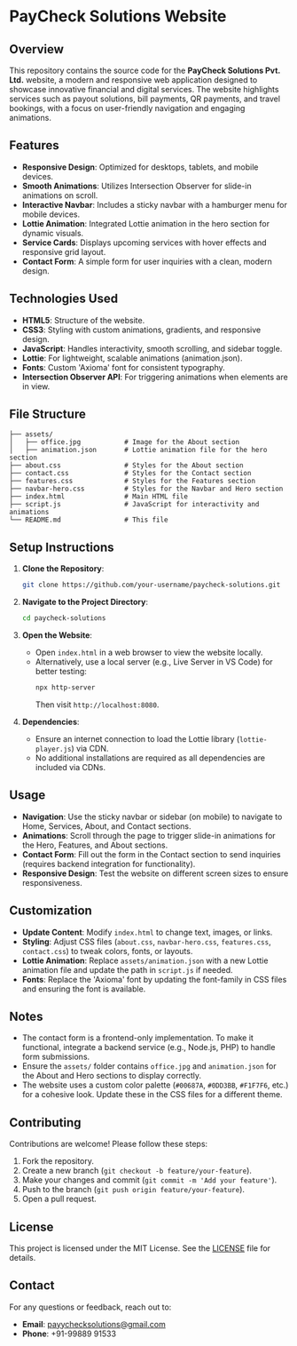 # PayCheck Solutions Website

## Overview
This repository contains the source code for the **PayCheck Solutions Pvt. Ltd.** website, a modern and responsive web application designed to showcase innovative financial and digital services. The website highlights services such as payout solutions, bill payments, QR payments, and travel bookings, with a focus on user-friendly navigation and engaging animations.

## Features
- **Responsive Design**: Optimized for desktops, tablets, and mobile devices.
- **Smooth Animations**: Utilizes Intersection Observer for slide-in animations on scroll.
- **Interactive Navbar**: Includes a sticky navbar with a hamburger menu for mobile devices.
- **Lottie Animation**: Integrated Lottie animation in the hero section for dynamic visuals.
- **Service Cards**: Displays upcoming services with hover effects and responsive grid layout.
- **Contact Form**: A simple form for user inquiries with a clean, modern design.

## Technologies Used
- **HTML5**: Structure of the website.
- **CSS3**: Styling with custom animations, gradients, and responsive design.
- **JavaScript**: Handles interactivity, smooth scrolling, and sidebar toggle.
- **Lottie**: For lightweight, scalable animations (animation.json).
- **Fonts**: Custom 'Axioma' font for consistent typography.
- **Intersection Observer API**: For triggering animations when elements are in view.

## File Structure
```
├── assets/
│   ├── office.jpg           # Image for the About section
│   ├── animation.json       # Lottie animation file for the hero section
├── about.css                # Styles for the About section
├── contact.css              # Styles for the Contact section
├── features.css             # Styles for the Features section
├── navbar-hero.css          # Styles for the Navbar and Hero section
├── index.html               # Main HTML file
├── script.js                # JavaScript for interactivity and animations
└── README.md                # This file
```

## Setup Instructions
1. **Clone the Repository**:
   ```bash
   git clone https://github.com/your-username/paycheck-solutions.git
   ```

2. **Navigate to the Project Directory**:
   ```bash
   cd paycheck-solutions
   ```

3. **Open the Website**:
   - Open `index.html` in a web browser to view the website locally.
   - Alternatively, use a local server (e.g., Live Server in VS Code) for better testing:
     ```bash
     npx http-server
     ```
     Then visit `http://localhost:8080`.

4. **Dependencies**:
   - Ensure an internet connection to load the Lottie library (`lottie-player.js`) via CDN.
   - No additional installations are required as all dependencies are included via CDNs.

## Usage
- **Navigation**: Use the sticky navbar or sidebar (on mobile) to navigate to Home, Services, About, and Contact sections.
- **Animations**: Scroll through the page to trigger slide-in animations for the Hero, Features, and About sections.
- **Contact Form**: Fill out the form in the Contact section to send inquiries (requires backend integration for functionality).
- **Responsive Design**: Test the website on different screen sizes to ensure responsiveness.

## Customization
- **Update Content**: Modify `index.html` to change text, images, or links.
- **Styling**: Adjust CSS files (`about.css`, `navbar-hero.css`, `features.css`, `contact.css`) to tweak colors, fonts, or layouts.
- **Lottie Animation**: Replace `assets/animation.json` with a new Lottie animation file and update the path in `script.js` if needed.
- **Fonts**: Replace the 'Axioma' font by updating the font-family in CSS files and ensuring the font is available.

## Notes
- The contact form is a frontend-only implementation. To make it functional, integrate a backend service (e.g., Node.js, PHP) to handle form submissions.
- Ensure the `assets/` folder contains `office.jpg` and `animation.json` for the About and Hero sections to display correctly.
- The website uses a custom color palette (`#00687A`, `#0DD3BB`, `#F1F7F6`, etc.) for a cohesive look. Update these in the CSS files for a different theme.

## Contributing
Contributions are welcome! Please follow these steps:
1. Fork the repository.
2. Create a new branch (`git checkout -b feature/your-feature`).
3. Make your changes and commit (`git commit -m 'Add your feature'`).
4. Push to the branch (`git push origin feature/your-feature`).
5. Open a pull request.

## License
This project is licensed under the MIT License. See the [LICENSE](LICENSE) file for details.

## Contact
For any questions or feedback, reach out to:
- **Email**: payychecksolutions@gmail.com
- **Phone**: +91-99889 91533
